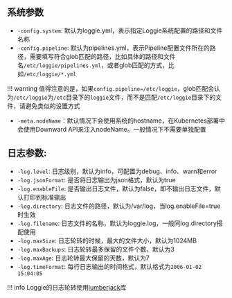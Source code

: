 ## 系统参数

- `-config.system`: 默认为loggie.yml，表示指定Loggie系统配置的路径和文件名称
- `-config.pipeline`: 默认为pipelines.yml，表示Pipeline配置文件所在的路径，需要填写符合glob匹配的路径，比如具体的路径和文件名`/etc/loggie/pipelines.yml`，或者glob匹配的方式，比如`/etc/loggie/*.yml`

!!! warning
    值得注意的是，如果`config.pipeline=/etc/loggie`，glob匹配会认为`/etc/loggie`为`/etc`目录下的`loggie`文件，而不是匹配`/etc/loggie`目录下的文件，请避免类似的设置方式

- `-meta.nodeName`：默认情况下会使用系统的hostname，在Kubernetes部署中会使用Downward API来注入nodeName。一般情况下不需要单独配置

## 日志参数:  

- `-log.level`: 日志级别，默认为info，可配置为debug、info、warn和error
- `-log.jsonFormat`: 是否将日志输出为json格式，默认为true
- `-log.enableFile`: 是否输出日志文件，默认为false，即不输出日志文件，默认打印到标准输出
- `-log.directory`: 日志文件的路径，默认为/var/log，当log.enableFile=true时生效
- `-log.filename`: 日志文件的名称，默认为loggie.log，一般同log.directory搭配使用
- `-log.maxSize`: 日志轮转的时候，最大的文件大小，默认为1024MB
- `-log.maxBackups`: 日志轮转最多保留的文件个数，默认为3
- `-log.maxAge`: 日志轮转最大保留的天数，默认为7
- `-log.timeFormat`: 每行日志输出的时间格式，默认格式为`2006-01-02 15:04:05`

!!! info
    Loggie的日志轮转使用[lumberjack](`https://github.com/natefinch/lumberjack`)库

